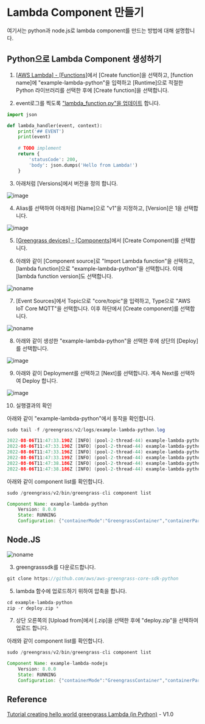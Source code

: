 # Lambda Component 만들기

여기서는 python과 node.js로 lambda component를 만드는 방법에 대해 설명합니다. 

## Python으로 Lambda Component 생성하기

1) [[AWS Lambda] - [Functions]](https://ap-northeast-2.console.aws.amazon.com/lambda/home?region=ap-northeast-2#/functions)에서 [Create function]을 선택하고, [function name]에 "example-lambda-python"을 입력하고 [Runtime]으로 적절한 Python 라이브러리를 선택한 후에 [Create function]을 선택합니다. 

2) event로그를 찍도록 ["lambda_function.py"을 업데이트](https://github.com/kyopark2014/iot-greengrass/blob/main/lambda/example-lambda-python/lambda_function.py) 합니다. 

```python
import json

def lambda_handler(event, context):  
    print('## EVENT') 
    print(event) 
    
    # TODO implement
    return {
        'statusCode': 200,
        'body': json.dumps('Hello from Lambda!')
    }
```

3) 아래처럼 [Versions]에서 버전을 정의 합니다. 

![image](https://user-images.githubusercontent.com/52392004/182875433-879f8e0a-331b-4435-ae31-3d13061bed88.png)

4) Alias를 선택하여 아래처럼 [Name]으로 "v1"을 지정하고, [Version]은 1을 선택합니다. 

![image](https://user-images.githubusercontent.com/52392004/182875925-48bdff5a-9d72-4ec0-9847-a5e77ee0821a.png)

5) [[Greengrass devices] - [Components]](https://ap-northeast-2.console.aws.amazon.com/iot/home?region=ap-northeast-2#/greengrass/v2/components)에서 [Create Component]를 선택합니다.

6) 아래와 같이 [Component source]로 "Import Lambda function"을 선택하고, [lambda function]으로 "example-lambda-python"을 선택합니다. 이때 [lambda function version]도 선택합니다. 

![noname](https://user-images.githubusercontent.com/52392004/183247347-52f6ccdb-e706-4824-9df2-a9659349635a.png)

7) [Event Sources]에서 Topic으로 "core/topic"을 입력하고, Type으로 "AWS IoT Core MQTT"을 선택합니다. 이후 하단에서 [Create component]를 선택합니다. 

![noname](https://user-images.githubusercontent.com/52392004/183247489-e0ebfd95-84f1-42dd-bbed-5eca16aca73a.png)

8) 아래와 같이 생성한 "example-lambda-python"을 선택한 후에 상단의 [Deploy]를 선택합니다. 

![image](https://user-images.githubusercontent.com/52392004/183247543-45e364f0-c63a-4bf4-87ff-fca8829e41ce.png)

9) 아래와 같이 Deployment를 선택하고 [Next]를 선택합니다. 계속 Next를 선택하여 Deploy 합니다. 

![image](https://user-images.githubusercontent.com/52392004/183247597-40027dbb-1c8a-483e-9cb4-4c6b9e173a8c.png)

10) 실행결과의 확인 

아래와 같이 "example-lambda-python"에서 동작을 확인합니다. 

```java
sudo tail -f /greengrass/v2/logs/example-lambda-python.log 
```

```java
2022-08-06T11:47:33.190Z [INFO] (pool-2-thread-44) example-lambda-python: lambda_function.py:4,## EVENT. {serviceInstance=0, serviceName=example-lambda-python, currentState=RUNNING}
2022-08-06T11:47:33.190Z [INFO] (pool-2-thread-44) example-lambda-python: lambda_function.py:5,{'msg': 'hello.world', 'date': '2022-08-06 11:47:33.178276'}. {serviceInstance=0, serviceName=example-lambda-python, currentState=RUNNING}
2022-08-06T11:47:33.196Z [INFO] (pool-2-thread-44) example-lambda-python: lambda_function.py:4,## EVENT. {serviceInstance=0, serviceName=example-lambda-python, currentState=RUNNING}
2022-08-06T11:47:33.199Z [INFO] (pool-2-thread-44) example-lambda-python: lambda_function.py:5,{'msg': 'hello.world', 'date': '2022-08-06 11:47:33.178276'}. {serviceInstance=0, serviceName=example-lambda-python, currentState=RUNNING}
2022-08-06T11:47:38.186Z [INFO] (pool-2-thread-44) example-lambda-python: lambda_function.py:4,## EVENT. {serviceInstance=0, serviceName=example-lambda-python, currentState=RUNNING}
2022-08-06T11:47:38.186Z [INFO] (pool-2-thread-44) example-lambda-python: lambda_function.py:5,{'timestamp': '2022-08-06 11:47:38.184188', 'value': 1028.39}. {serviceInstance=0, serviceName=example-lambda-python, currentState=RUNNING}
```

아래와 같이 component list를 확인합니다. 

```java
sudo /greengrass/v2/bin/greengrass-cli component list
```
```java
Component Name: example-lambda-python
    Version: 8.0.0
    State: RUNNING
    Configuration: {"containerMode":"GreengrassContainer","containerParams":{"devices":{},"memorySize":16384.0,"mountROSysfs":false,"volumes":{}},"inputPayloadEncodingType":"json","lambdaExecutionParameters":{"EnvironmentVariables":{}},"maxIdleTimeInSeconds":60.0,"maxInstancesCount":100.0,"maxQueueSize":1000.0,"pinned":true,"pubsubTopics":{"0":{"topic":"core/topic","type":"IOT_CORE"},"1":{"topic":"local/topic","type":"PUB_SUB"},"2":{"topic":"#","type":"IOT_CORE"}},"statusTimeoutInSeconds":60.0,"timeoutInSeconds":3.0}
```


## Node.JS




![noname](https://user-images.githubusercontent.com/52392004/183247263-b137f5f8-df6b-4fc6-b097-cddfb22ced32.png)



3) greengrasssdk를 다운로드합니다.

```c
git clone https://github.com/aws/aws-greengrass-core-sdk-python 
```

5) lambda 함수에 업로드하기 위하여 압축을 합니다. 

```c
cd example-lambda-python
zip -r deploy.zip *
```
7) 상단 오른쪽의 [Upload from]에서 [.zip]을 선택한 후에 "deploy.zip"을 선택하여 업로드 합니다. 

아래와 같이 component list를 확인합니다. 

```java
sudo /greengrass/v2/bin/greengrass-cli component list
```
```java
Component Name: example-lambda-nodejs
    Version: 8.0.0
    State: RUNNING
    Configuration: {"containerMode":"GreengrassContainer","containerParams":{"devices":{},"memorySize":16384.0,"mountROSysfs":false,"volumes":{}},"inputPayloadEncodingType":"json","lambdaExecutionParameters":{"EnvironmentVariables":{}},"maxIdleTimeInSeconds":60.0,"maxInstancesCount":100.0,"maxQueueSize":1000.0,"pinned":true,"pubsubTopics":{"0":{"topic":"core/topic","type":"IOT_CORE"}},"statusTimeoutInSeconds":60.0,"timeoutInSeconds":3.0}
```    
    

## Reference

[Tutorial creating hello world greengrass Lambda (in Python)](https://www.youtube.com/watch?v=jvQsygmzov0) - V1.0
